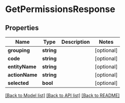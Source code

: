# GetPermissionsResponse

## Properties
Name | Type | Description | Notes
------------ | ------------- | ------------- | -------------
**grouping** | **string** |  | [optional] 
**code** | **string** |  | [optional] 
**entityName** | **string** |  | [optional] 
**actionName** | **string** |  | [optional] 
**selected** | **bool** |  | [optional] 

[[Back to Model list]](../../README.md#documentation-for-models) [[Back to API list]](../../README.md#documentation-for-api-endpoints) [[Back to README]](../../README.md)

